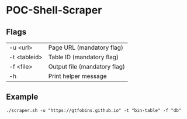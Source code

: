 # POC-Shell-Scraper

## Flags

<table>
  <tr>
    <td>-u &lturl></td>
    <td>Page URL (mandatory flag)</td>
  </tr>
  <tr>
    <td>-t &lttableid></td>
    <td>Table ID (mandatory flag)</td>
  </tr>
  <tr>
    <td>-f &ltfile></td>
    <td>Output file (mandatory flag)</td>
  </tr>
  <tr>
    <td>-h</td>
    <td>Print helper message</td>
  </tr>
</table>

## Example
`./scraper.sh -u "https://gtfobins.github.io" -t "bin-table" -f "db"`
